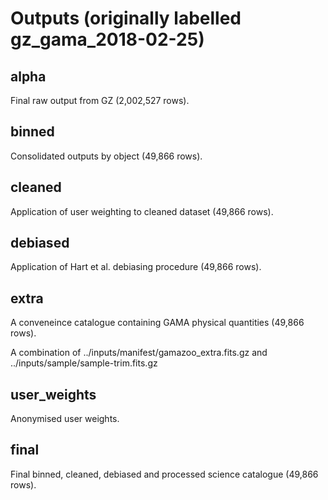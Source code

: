 # Outputs (originally labelled gz_gama_2018-02-25)

## alpha

Final raw output from GZ (2,002,527 rows).

## binned

Consolidated outputs by object (49,866 rows).

## cleaned

Application of user weighting to cleaned dataset (49,866 rows).

## debiased

Application of Hart et al. debiasing procedure (49,866 rows).

## extra

A conveneince catalogue containing GAMA physical quantities (49,866 rows).

A combination of ../inputs/manifest/gamazoo_extra.fits.gz and ../inputs/sample/sample-trim.fits.gz

## user_weights

Anonymised user weights.

## final

Final binned, cleaned, debiased and processed science catalogue (49,866 rows).

